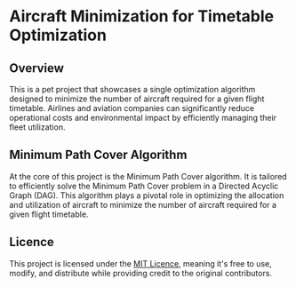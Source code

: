 # Aircraft Minimization for Timetable Optimization

## Overview
This is a pet project that showcases a single optimization algorithm designed to minimize the number of aircraft required for a given flight timetable. Airlines and aviation companies can significantly reduce operational costs and environmental impact by efficiently managing their fleet utilization.

## Minimum Path Cover Algorithm

At the core of this project is the Minimum Path Cover algorithm. It is tailored to efficiently solve the Minimum Path Cover problem in a Directed Acyclic Graph (DAG). This algorithm plays a pivotal role in optimizing the allocation and utilization of aircraft to minimize the number of aircraft required for a given flight timetable.

## Licence
This project is licensed under the [MIT Licence](https://en.wikipedia.org/wiki/MIT_License), meaning it's free to use, modify, and distribute while providing credit to the original contributors.